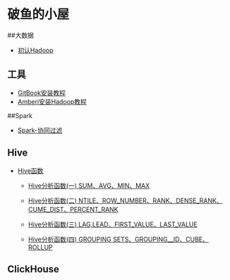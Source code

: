 # 破鱼的小屋

##大数据

* [初认Hadoop](Content/chapter3.md)

## 工具

* [GitBook安装教程](Content/chapter98.md)
* [Amberi安装Hadoop教程](Content/chapter99.md)

##Spark

* [Spark-协同过滤](Content/spark/chapter1.md)

## Hive

* [Hive函数](Content/Hive/Hive函数.md) 

  * [Hive分析函数(一) SUM、AVG、MIN、MAX](Content/Hive/Hive分析函数1.md) 

  * [Hive分析函数(二) NTILE、ROW_NUMBER、RANK、DENSE_RANK、CUME_DIST、PERCENT_RANK](Content/Hive/Hive分析函数2.md) 

  * [Hive分析函数(三) LAG,LEAD、FIRST_VALUE、LAST_VALUE](Content/Hive/Hive分析函数3.md) 

  * [Hive分析函数(四) GROUPING SETS、GROUPING__ID、CUBE、ROLLUP](Content/Hive/Hive分析函数4.md) 

    

## ClickHouse

